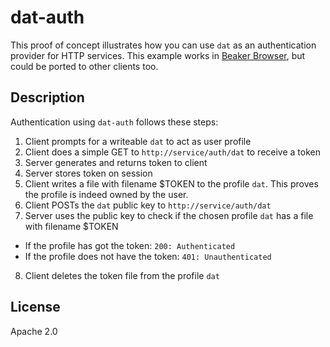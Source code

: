 # dat-auth

This proof of concept illustrates how you can use `dat` as an authentication provider for HTTP services. This example works in [Beaker Browser](https://beakerbrowser.com), but could be ported to other clients too.

## Description

Authentication using `dat-auth` follows these steps:

1. Client prompts for a writeable `dat` to act as user profile
2. Client does a simple GET to `http://service/auth/dat` to receive a token
3. Server generates and returns token to client
4. Server stores token on session
5. Client writes a file with filename $TOKEN to the profile `dat`. This proves the profile is indeed owned by the user.
6. Client POSTs the `dat` public key to `http://service/auth/dat`
7. Server uses the public key to check if the chosen profile `dat` has a file with filename $TOKEN
- If the profile has got the token: `200: Authenticated`
- If the profile does not have the token: `401: Unauthenticated`
8. Client deletes the token file from the profile `dat`

## License

Apache 2.0
